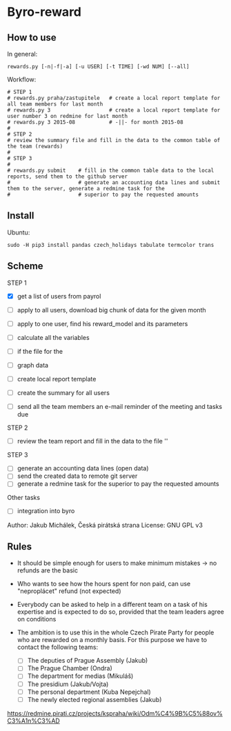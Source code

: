 Byro-reward
===========

How to use
----------

In general:

```
rewards.py [-n|-f|-a] [-u USER] [-t TIME] [-wd NUM] [--all]
```

Workflow:

```
# STEP 1
# rewards.py praha/zastupitele   # create a local report template for all team members for last month
# rewards.py 3                   # create a local report template for user number 3 on redmine for last month
# rewards.py 3 2015-08           # -||- for month 2015-08
#
# STEP 2
# review the summary file and fill in the data to the common table of the team (rewards)
#
# STEP 3
#
# rewards.py submit    # fill in the common table data to the local reports, send them to the github server
#                      # generate an accounting data lines and submit them to the server, generate a redmine task for the
#                      # superior to pay the requested amounts
```

Install
-------

Ubuntu:


```
sudo -H pip3 install pandas czech_holidays tabulate termcolor trans
```

Scheme
------

STEP 1

- [X] get a list of users from payrol
- [ ] apply to all users, download big chunk of data for the given month
- [ ] apply to one user, find his reward_model and its parameters
- [ ] calculate all the variables
- [ ] if the file for the 
- [ ] graph data
- [ ] create local report template
- [ ] create the summary for all users
- [ ] send all the team members an e-mail reminder of the meeting and tasks due


STEP 2

- [ ] review the team report and fill in the data to the file ''

STEP 3

- [ ] generate an accounting data lines (open data)
- [ ] send the created data to remote git server
- [ ] generate a redmine task for the superior to pay the requested amounts

Other tasks

- [ ] integration into byro

Author: Jakub Michálek, Česká pirátská strana
License: GNU GPL v3

Rules
-----

* It should be simple enough for users to make minimum mistakes -> no refunds are the basic
* Who wants to see how the hours spent for non paid, can use "neproplácet" refund (not expected)
* Everybody can be asked to help in a different team on a task of his
  expertise and is expected to do so, provided that the team leaders agree
  on conditions
* The ambition is to use this in the whole Czech Pirate Party for
  people who are rewarded on a monthly basis. For this purpose we have
  to contact the following teams:

  - [ ] The deputies of Prague Assembly (Jakub)
  - [ ] The Prague Chamber (Ondra)
  - [ ] The department for medias (Mikuláš)
  - [ ] The presidium (Jakub/Vojta)
  - [ ] The personal department (Kuba Nepejchal)
  - [ ] The newly elected regional assemblies (Jakub)

https://redmine.pirati.cz/projects/kspraha/wiki/Odm%C4%9B%C5%88ov%C3%A1n%C3%AD
